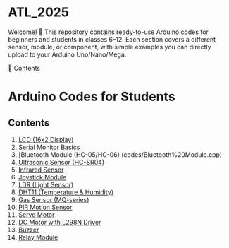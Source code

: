 # ATL_2025
Welcome! 🎉
This repository contains ready-to-use Arduino codes for beginners and students in classes 6–12.
Each section covers a different sensor, module, or component, with simple examples you can directly upload to your Arduino Uno/Nano/Mega.

📂 Contents

# Arduino Codes for Students

## Contents

1. [LCD (16x2 Display)](codes/LCD.cpp)
2. [Serial Monitor Basics](codes/SerialMonitor.cpp)
3. [Bluetooth Module (HC-05/HC-06) (codes/Bluetooth%20Module.cpp)
4. [Ultrasonic Sensor (HC-SR04)](codes/Ultrasonic.cpp) 
5. [Infrared Sensor](codes/Infrared.cpp)
6. [Joystick Module](codes/Joystick.cpp)
7. [LDR (Light Sensor)](codes/LDR.cpp)
8. [DHT11 (Temperature & Humidity)](codes/DHT11.cpp)
9. [Gas Sensor (MQ-series)](codes/GasSensor.cpp)
10. [PIR Motion Sensor](codes/PIR.cpp)
11. [Servo Motor](codes/Servo.cpp)
12. [DC Motor with L298N Driver](codes/DCMotor.cpp)
13. [Buzzer](codes/Buzzer.cpp)
14. [Relay Module](codes/Relay.cpp)











